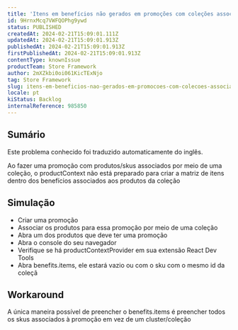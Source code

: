 ```yaml
---
title: 'Itens em benefícios não gerados em promoções com coleções associadas'
id: 9HrnxMcq7VWFQOPhg9ywd
status: PUBLISHED
createdAt: 2024-02-21T15:09:01.111Z
updatedAt: 2024-02-21T15:09:01.913Z
publishedAt: 2024-02-21T15:09:01.913Z
firstPublishedAt: 2024-02-21T15:09:01.913Z
contentType: knownIssue
productTeam: Store Framework
author: 2mXZkbi0oi061KicTExNjo
tag: Store Framework
slug: itens-em-beneficios-nao-gerados-em-promocoes-com-colecoes-associadas
locale: pt
kiStatus: Backlog
internalReference: 985850
---
```


## Sumário

<div class="alert alert-info">
  <p>Este problema conhecido foi traduzido automaticamente do inglês.</p>
</div>



Ao fazer uma promoção com produtos/skus associados por meio de uma coleção, o productContext não está preparado para criar a matriz de itens dentro dos benefícios associados aos produtos da coleção

## Simulação




- Criar uma promoção
- Associar os produtos para essa promoção por meio de uma coleção
- Abra um dos produtos que deve ter uma promoção
- Abra o console do seu navegador
- Verifique se há productContextProvider em sua extensão React Dev Tools
- Abra benefits.items, ele estará vazio ou com o sku com o mesmo id da coleçã

## Workaround



A única maneira possível de preencher o benefits.items é preencher todos os skus associados à promoção em vez de um cluster/coleção





